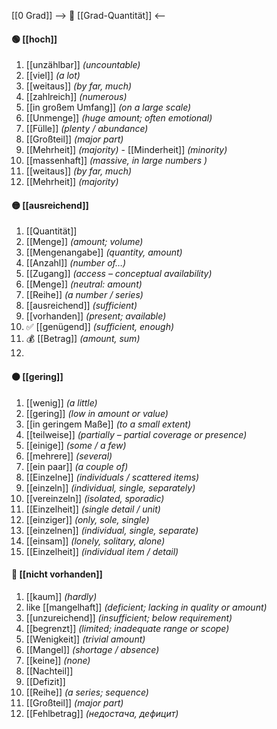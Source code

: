 [[0 Grad]]
--> 🧮 [[Grad-Quantität]] <--
#### 🟢 [[hoch]] 
1) [[unzählbar]] *(uncountable)*
2) [[viel]] *(a lot)*
3) [[weitaus]] *(by far, much)*  
4) [[zahlreich]] *(numerous)*
5) [[in großem Umfang]] *(on a large scale)*
6) [[Unmenge]] *(huge amount; often emotional)*
7) [[Fülle]] *(plenty / abundance)*
8) [[Großteil]] *(major part)*
9) [[Mehrheit]] *(majority)*  - [[Minderheit]] *(minority)*
10) [[massenhaft]] *(massive, in large numbers  )*
11) [[weitaus]] *(by far, much)*  
12) [[Mehrheit]] *(majority)*  

#### 🟡 [[ausreichend]] 
1) [[Quantität]]
2) [[Menge]] *(amount; volume)*  
3) [[Mengenangabe]] *(quantity, amount)*
4) [[Anzahl]] *(number of…)*  
5) [[Zugang]] *(access – conceptual availability)*
6) [[Menge]] *(neutral: amount)*
7) [[Reihe]] *(a number / series)*
8) [[ausreichend]] *(sufficient)*
9) [[vorhanden]] *(present; available)*
10) ✅ [[genügend]] *(sufficient, enough)*  
11) 💰 [[Betrag]] *(amount, sum)*  
12) 
#### 🟠 [[gering]] 
1) [[wenig]] *(a little)*
2) [[gering]] *(low in amount or value)*
3) [[in geringem Maße]] *(to a small extent)*
4) [[teilweise]] *(partially – partial coverage or presence)*
5) [[einige]] *(some / a few)*
6) [[mehrere]] *(several)*
7) [[ein paar]] *(a couple of)*
8) [[Einzelne]] *(individuals / scattered items)*
9) [[einzeln]] *(individual, single, separately)*
10) [[vereinzeln]] *(isolated, sporadic)*
11) [[Einzelheit]] *(single detail / unit)*
12) [[einziger]] *(only, sole, single)*
13) [[einzelnen]] *(individual, single, separate)*
14) [[einsam]] *(lonely, solitary, alone)*
15) [[Einzelheit]] *(individual item / detail)*

#### 🔴 [[nicht vorhanden]]
1) [[kaum]] *(hardly)*
2) like [[mangelhaft]] *(deficient; lacking in quality or amount)*
3) [[unzureichend]] *(insufficient; below requirement)*
4) [[begrenzt]] *(limited; inadequate range or scope)*
5) [[Wenigkeit]] *(trivial amount)*
6) [[Mangel]] *(shortage / absence)*
7) [[keine]] *(none)*
8) [[Nachteil]]
9) [[Defizit]]
10) [[Reihe]] *(a series; sequence)*  
11) [[Großteil]] *(major part)*   
 12) [[Fehlbetrag]] *(недостача, дефицит)*